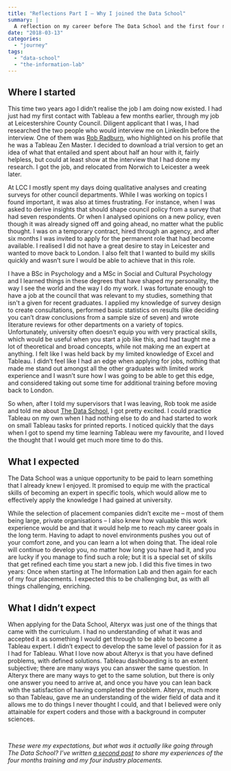```yaml
---
title: "Reflections Part I – Why I joined the Data School"
summary: |
  A reflection on my career before The Data School and the first four months of my training at The Information Lab 
date: "2018-03-13"
categories: 
  - "journey"
tags: 
  - "data-school"
  - "the-information-lab"
---
```


## Where I started

This time two years ago I didn’t realise the job I am doing now existed. I had just had my first contact with Tableau a few months earlier, through my job at Leicestershire County Council. Diligent applicant that I was, I had researched the two people who would interview me on LinkedIn before the interview. One of them was [Rob Radburn](https://twitter.com/robradburn), who highlighted on his profile that he was a Tableau Zen Master. I decided to download a trial version to get an idea of what that entailed and spent about half an hour with it, fairly helpless, but could at least show at the interview that I had done my research. I got the job, and relocated from Norwich to Leicester a week later.

At LCC I mostly spent my days doing qualitative analyses and creating surveys for other council departments. While I was working on topics I found important, it was also at times frustrating. For instance, when I was asked to derive insights that should shape council policy from a survey that had seven respondents. Or when I analysed opinions on a new policy, even though it was already signed off and going ahead, no matter what the public thought. I was on a temporary contract, hired through an agency, and after six months I was invited to apply for the permanent role that had become available. I realised I did not have a great desire to stay in Leicester and wanted to move back to London. I also felt that I wanted to build my skills quickly and wasn’t sure I would be able to achieve that in this role.

I have a BSc in Psychology and a MSc in Social and Cultural Psychology and I learned things in these degrees that have shaped my personality, the way I see the world and the way I do my work. I was fortunate enough to have a job at the council that was relevant to my studies, something that isn't a given for recent graduates. I applied my knowledge of survey design to create consultations, performed basic statistics on results (like deciding you can’t draw conclusions from a sample size of seven) and wrote literature reviews for other departments on a variety of topics. Unfortunately, university often doesn’t equip you with very practical skills, which would be useful when you start a job like this, and had taught me a lot of theoretical and broad concepts, while not making me an expert at anything. I felt like I was held back by my limited knowledge of Excel and Tableau. I didn’t feel like I had an edge when applying for jobs, nothing that made me stand out amongst all the other graduates with limited work experience and I wasn’t sure how I was going to be able to get this edge, and considered taking out some time for additional training before moving back to London.

So when, after I told my supervisors that I was leaving, Rob took me aside and told me about [The Data School](https://www.thedataschool.co.uk/), I got pretty excited. I could practice Tableau on my own when I had nothing else to do and had started to work on small Tableau tasks for printed reports. I noticed quickly that the days when I got to spend my time learning Tableau were my favourite, and I loved the thought that I would get much more time to do this.

## What I expected

The Data School was a unique opportunity to be paid to learn something that I already knew I enjoyed. It promised to equip me with the practical skills of becoming an expert in specific tools, which would allow me to effectively apply the knowledge I had gained at university.

While the selection of placement companies didn’t excite me – most of them being large, private organisations – I also knew how valuable this work experience would be and that it would help me to reach my career goals in the long term. Having to adapt to novel environments pushes you out of your comfort zone, and you can learn a lot when doing that. The ideal role will continue to develop you, no matter how long you have had it, and you are lucky if you manage to find such a role; but it is a special set of skills that get refined each time you start a new job. I did this five times in two years: Once when starting at The Information Lab and then again for each of my four placements. I expected this to be challenging but, as with all things challenging, enriching.

## What I didn’t expect

When applying for the Data School, Alteryx was just one of the things that came with the curriculum. I had no understanding of what it was and accepted it as something I would get through to be able to become a Tableau expert. I didn’t expect to develop the same level of passion for it as I had for Tableau. What I love now about Alteryx is that you have defined problems, with defined solutions. Tableau dashboarding is to an extent subjective; there are many ways you can answer the same question. In Alteryx there are many ways to get to the same solution, but there is only one answer you need to arrive at, and once you have you can lean back with the satisfaction of having completed the problem. Alteryx, much more so than Tableau, gave me an understanding of the wider field of data and it allows me to do things I never thought I could, and that I believed were only attainable for expert coders and those with a background in computer sciences.

 

_These were my expectations, but what was it actually like going through The Data School? I’ve written [a second post](https://nalediholly.wordpress.com/2018/03/16/reflections-part-ii-what-i-learned-at-the-data-school/) to share my experiences of the four months training and my four industry placements._
